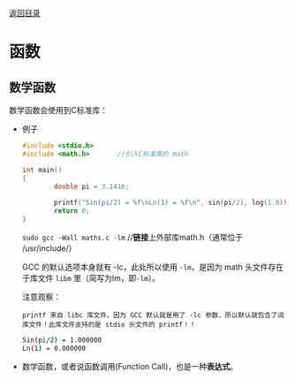 [返回目录](/README.md)

函数
===========================


数学函数
----------

数学函数会使用到C标准库：
  
  - 例子
    
    ```c
    #include <stdio.h>
    #include <math.h>       //引入C标准库的 math

    int main()
    {
            double pi = 3.1416;
            
            printf("Sin(pi/2) = %f\nLn(1) = %f\n", sin(pi/2), log(1.0));
            return 0;
    }
    ```
    
    `sudo gcc -Wall maths.c -lm`        //**链接**上外部库math.h（通常位于 /usr/include/）
    
    GCC 的默认选项本身就有 -lc，此处所以使用 `-lm`，是因为 math 头文件存在于库文件 `libm` 里（简写为lm，即`-lm`）。
      
      注意观察：
        
        printf 来自 libc 库文件，因为 GCC 默认就是用了 -lc 参数，所以默认就包含了词库文件！此库文件支持的是 stdio 头文件的 printf！！
    
    ```bash
    Sin(pi/2) = 1.000000
    Ln(1) = 0.000000
    ```
    
  - 数学函数，或者说函数调用(Function Call)，也是一种**表达式**。
